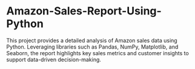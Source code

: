 # Amazon-Sales-Report-Using-Python
This project provides a detailed analysis of Amazon sales data using Python. Leveraging libraries such as Pandas, NumPy, Matplotlib, and Seaborn, the report highlights key sales metrics and customer insights to support data-driven decision-making.
